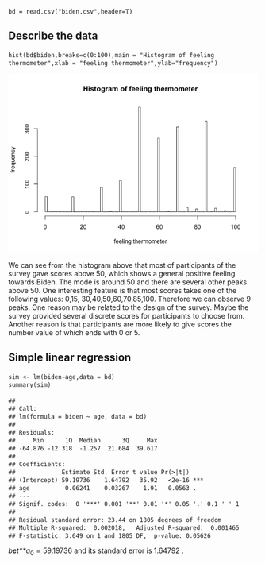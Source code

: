     bd = read.csv("biden.csv",header=T)

Describe the data
-----------------

    hist(bd$biden,breaks=c(0:100),main = "Histogram of feeling thermometer",xlab = "feeling thermometer",ylab="frequency")

![](pset5_files/figure-markdown_strict/histogram-1.png)

We can see from the histogram above that most of participants of the
survey gave scores above 50, which shows a general positive feeling
towards Biden. The mode is around 50 and there are several other peaks
above 50. One interesting feature is that most scores takes one of the
following values: 0,15, 30,40,50,60,70,85,100. Therefore we can observe
9 peaks. One reason may be related to the design of the survey. Maybe
the survey provided several discrete scores for participants to choose
from. Another reason is that participants are more likely to give scores
the number value of which ends with 0 or 5.

Simple linear regression
------------------------

    sim <- lm(biden~age,data = bd)
    summary(sim)

    ## 
    ## Call:
    ## lm(formula = biden ~ age, data = bd)
    ## 
    ## Residuals:
    ##     Min      1Q  Median      3Q     Max 
    ## -64.876 -12.318  -1.257  21.684  39.617 
    ## 
    ## Coefficients:
    ##             Estimate Std. Error t value Pr(>|t|)    
    ## (Intercept) 59.19736    1.64792   35.92   <2e-16 ***
    ## age          0.06241    0.03267    1.91   0.0563 .  
    ## ---
    ## Signif. codes:  0 '***' 0.001 '**' 0.01 '*' 0.05 '.' 0.1 ' ' 1
    ## 
    ## Residual standard error: 23.44 on 1805 degrees of freedom
    ## Multiple R-squared:  0.002018,   Adjusted R-squared:  0.001465 
    ## F-statistic: 3.649 on 1 and 1805 DF,  p-value: 0.05626

*b**e**t**a*<sub>0</sub> = 59.19736
 and its standard error is
1.64792
.
